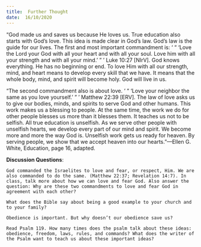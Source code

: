 ```yaml
---
title:  Further Thought
date:  16/10/2020
---
```


“God made us and saves us because He loves us. True education also starts with God’s love. This idea is made clear in God’s law. God’s law is the guide for our lives. The first and most important commandment is: ‘ “ ‘Love the Lord your God with all your heart and with all your soul. Love him with all your strength and with all your mind.’ ” ’ Luke 10:27 [NIrV]. God knows everything. He has no beginning or end. To love Him with all our strength, mind, and heart means to develop every skill that we have. It means that the whole body, mind, and spirit will become holy. God will live in us.

“The second commandment also is about love. ‘ “ ‘Love your neighbor the same as you love yourself.’ ” ’ Matthew 22:39 [ERV]. The law of love asks us to give our bodies, minds, and spirits to serve God and other humans. This work makes us a blessing to people. At the same time, the work we do for other people blesses us more than it blesses them. It teaches us not to be selfish. All true education is unselfish. As we serve other people with unselfish hearts, we develop every part of our mind and spirit. We become more and more the way God is. Unselfish work gets us ready for heaven. By serving people, we show that we accept heaven into our hearts.”—Ellen G. White, Education, page 16, adapted.

**Discussion Questions**:

`God commanded the Israelites to love and fear, or respect, Him. We are also commanded to do the same. (Matthew 22:37; Revelation 14:7). In class, talk more about how we can love and fear God. Also answer the question: Why are these two commandments to love and fear God in agreement with each other?`

`What does the Bible say about being a good example to your church and to your family?`

`Obedience is important. But why doesn’t our obedience save us?`

`Read Psalm 119. How many times does the psalm talk about these ideas: obedience, freedom, laws, rules, and commands? What does the writer of the Psalm want to teach us about these important ideas?`